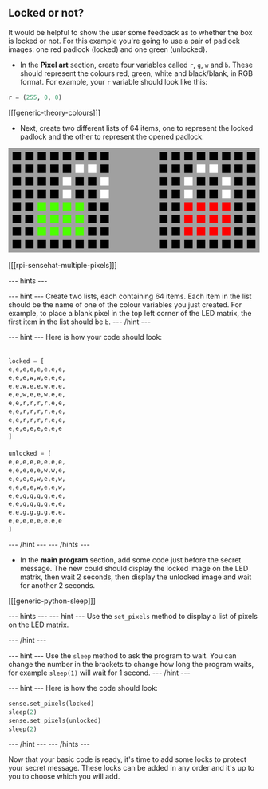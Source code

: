 ## Locked or not?

It would be helpful to show the user some feedback as to whether the box is locked or not. For this example you're going to use a pair of padlock images: one red padlock (locked) and one green (unlocked).

+ In the **Pixel art** section, create four variables called `r`, `g`, `w` and `b`. These should represent the colours red, green, white and black/blank, in RGB format. For example, your `r` variable should look like this:

```python
r = (255, 0, 0)
```

[[[generic-theory-colours]]]

+ Next, create two different lists of 64 items, one to represent the locked padlock and the other to represent the opened padlock.

![Padlock Images](images/padlocks.png)

[[[rpi-sensehat-multiple-pixels]]]

--- hints ---

--- hint ---
Create two lists, each containing 64 items. Each item in the list should be the name of one of the colour variables you just created. For example, to place a blank pixel in the top left corner of the LED matrix, the first item in the list should be `b`.
--- /hint ---

--- hint ---
Here is how your code should look:

```python

locked = [
e,e,e,e,e,e,e,e,
e,e,e,w,w,e,e,e,
e,e,w,e,e,w,e,e,
e,e,w,e,e,w,e,e,
e,e,r,r,r,r,e,e,
e,e,r,r,r,r,e,e,
e,e,r,r,r,r,e,e,
e,e,e,e,e,e,e,e
]

unlocked = [
e,e,e,e,e,e,e,e,
e,e,e,e,e,w,w,e,
e,e,e,e,w,e,e,w,
e,e,e,e,w,e,e,w,
e,e,g,g,g,g,e,e,
e,e,g,g,g,g,e,e,
e,e,g,g,g,g,e,e,
e,e,e,e,e,e,e,e
]
```
--- /hint ---
--- /hints ---

+ In the **main program** section, add some code just before the secret message. The new could should display the locked image on the LED matrix, then wait 2 seconds, then display the unlocked image and wait for another 2 seconds.

[[[generic-python-sleep]]]

--- hints ---
--- hint ---
Use the `set_pixels` method to display a list of pixels on the LED matrix.

--- /hint ---

--- hint ---
Use the `sleep` method to ask the program to wait. You can change the number in the brackets to change how long the program waits, for example `sleep(1)` will wait for 1 second.
--- /hint ---

--- hint ---
Here is how the code should look:

```python
sense.set_pixels(locked)
sleep(2)
sense.set_pixels(unlocked)
sleep(2)
```
--- /hint ---
--- /hints ---

Now that your basic code is ready, it's time to add some locks to protect your secret message. These locks can be added in any order and it's up to you to choose which you will add.
